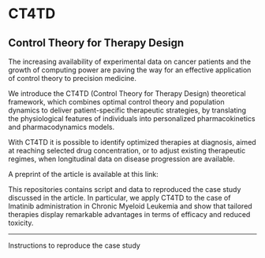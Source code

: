 # CT4TD
Control Theory for Therapy Design
----------------------------------

The increasing availability of experimental data on cancer patients and the growth of computing power are paving the way for an effective application of control theory to precision medicine.

We introduce the CT4TD (Control Theory for Therapy Design) theoretical framework, which combines optimal control theory and population dynamics to deliver patient-specific therapeutic strategies, by translating the physiological features of individuals into personalized pharmacokinetics and pharmacodynamics models. 

With CT4TD it is possible to identify optimized therapies at diagnosis, aimed at reaching selected drug concentration, or to adjust existing therapeutic regimes, when longitudinal data on disease progression are available.  

A preprint of the article is available at this link: 

This repositories contains script and data to reproduced the case study discussed in the article. 
In particular, we apply CT4TD to the case of Imatinib administration in Chronic Myeloid Leukemia and show that tailored therapies display remarkable advantages in terms of efficacy and reduced toxicity.

----------------------------------
Instructions to reproduce the case study
